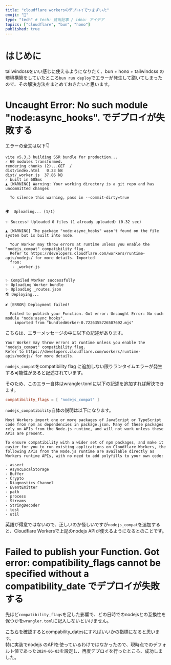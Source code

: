 ```yaml
---
title: "cloudflare workersのデプロイでつまずいた"
emoji: "🐡"
type: "tech" # tech: 技術記事 / idea: アイデア
topics: ["cloudflare", "bun", "hono"]
published: true 
---
```


# はじめに

tailwindcssをいい感じに使えるようになりたく、bun + hono + tailwindcss の環境構築をしていたところ`bun run deploy`でエラーが発生して躓いてしまったので、その解決方法をまとめておきたいと思います。

# Uncaught Error: No such module "node:async_hooks". でデプロイが失敗する

エラーの全文は以下👇️

```
vite v5.3.3 building SSR bundle for production...
✓ 60 modules transformed.
rendering chunks (2)...GET  /
dist/index.html   0.23 kB
dist/_worker.js  37.86 kB
✓ built in 608ms
▲ [WARNING] Warning: Your working directory is a git repo and has uncommitted changes

  To silence this warning, pass in --commit-dirty=true


🌍  Uploading... (1/1)

✨ Success! Uploaded 0 files (1 already uploaded) (0.32 sec)

▲ [WARNING] The package "node:async_hooks" wasn't found on the file system but is built into node.

  Your Worker may throw errors at runtime unless you enable the "nodejs_compat" compatibility flag.
  Refer to https://developers.cloudflare.com/workers/runtime-apis/nodejs/ for more details. Imported
  from:
   - _worker.js


✨ Compiled Worker successfully
✨ Uploading Worker bundle
✨ Uploading _routes.json
🌎 Deploying...

✘ [ERROR] Deployment failed!

  Failed to publish your Function. Got error: Uncaught Error: No such module "node:async_hooks".
    imported from "bundledWorker-0.7226355726507692.mjs"
```

こちらは、エラーメッセージの中に以下の記述があります。

```
Your Worker may throw errors at runtime unless you enable the "nodejs_compat" compatibility flag.
Refer to https://developers.cloudflare.com/workers/runtime-apis/nodejs/ for more details.
```

`nodejs_compat`をcompatibility flag に追加しない限りランタイムエラーが発生する可能性があると記述されています。

そのため、このエラー自体はwrangler.tomlに以下の記述を追加すれば解決できます。

```toml
compatibility_flags = [ "nodejs_compat" ]
```

`nodejs_compatibility`自体の説明は以下になります。

```
Most Workers import one or more packages of JavaScript or TypeScript code from npm as dependencies in package.json. Many of these packages rely on APIs from the Node.js runtime, and will not work unless these APIs are present.

To ensure compatibility with a wider set of npm packages, and make it easier for you to run existing applications on Cloudflare Workers, the following APIs from the Node.js runtime are available directly as Workers runtime APIs, with no need to add polyfills to your own code:

- assert
- AsyncLocalStorage
- Buffer
- Crypto
- Diagnostics Channel
- EventEmitter
- path
- process
- Streams
- StringDecoder
- test
- util
```

英語が得意ではないので、正しいのか怪しいですが`nodejs_compat`を追加すると、Cloudflare Workersで上記のnodejs APIが使えるようになるとのことです。

# Failed to publish your Function. Got error: compatibility_flags cannot be specified without a compatibility_date でデプロイが失敗する

先ほど`compatibility_flags`を足した影響で、どの日時でのnodejsとの互換性を保つかを`wrangler.toml`に記入しないといけません。


[こちら](https://developers.cloudflare.com/workers/configuration/compatibility-dates/)を確認するとcompability_datesにすればいいかの指標になると思います。  
特に実装でnodejs のAPIを使っているわけではなかったので、現時点でのデフォルト値であった`2024-06-03`を設定し、再度デプロイを行ったところ、成功しました。

